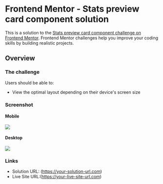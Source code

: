 # Frontend Mentor - Stats preview card component solution

This is a solution to the [Stats preview card component challenge on Frontend Mentor](https://www.frontendmentor.io/challenges/stats-preview-card-component-8JqbgoU62). Frontend Mentor challenges help you improve your coding skills by building realistic projects. 

## Overview

### The challenge

Users should be able to:

- View the optimal layout depending on their device's screen size

### Screenshot

#### Mobile

![](./screenshot.jpg)

#### Desktop

![](./screenshot.jpg)

### Links

- Solution URL: (https://your-solution-url.com)
- Live Site URL:(https://your-live-site-url.com)
